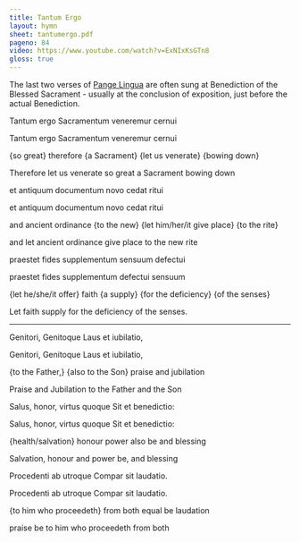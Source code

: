 ```yaml
---
title: Tantum Ergo
layout: hymn
sheet: tantumergo.pdf
pageno: 84
video: https://www.youtube.com/watch?v=ExNIxKsGTn8
gloss: true
---
```


The last two verses of [Pange Lingua](http://www.brandt.id.au/newbookoldhymns/hymns/pangelingua.html) are often sung at Benediction of the Blessed Sacrament - usually at the conclusion of exposition, just before the actual Benediction.

<div data-gloss>
<p>Tantum ergo Sacramentum veneremur cernui</p>
<p>Tantum ergo Sacramentum veneremur cernui</p>
<p>{so great} therefore {a Sacrament} {let us venerate} {bowing down}</p>
<p>Therefore let us venerate so great a Sacrament bowing down</p>
</div>

<div data-gloss>
<p>et antiquum documentum novo cedat ritui</p>
<p>et antiquum documentum novo cedat ritui</p>
<p>and ancient ordinance {to the new} {let him/her/it give place} {to the rite}</p>
<p>and let ancient ordinance give place to the new rite</p>
</div>

<div data-gloss> 
<p>praestet fides supplementum sensuum defectui</p>
<p>praestet fides supplementum defectui sensuum</p>
<p>{let he/she/it offer} faith {a supply} {for the deficiency} {of the senses}</p>
<p>Let faith supply for the deficiency of the senses.</p>
</div>

<hr>

<div data-gloss>
<p>Genitori, Genitoque Laus et iubilatio,</p>
<p>Genitori, Genitoque Laus et iubilatio,</p>
<p>{to the Father,} {also to the Son} praise and jubilation</p>
<p>Praise and Jubilation to the Father and the Son</p>
</div>

<div data-gloss>
<p>Salus, honor, virtus quoque Sit et benedictio:</p>
<p>Salus, honor, virtus quoque Sit et benedictio:</p>
<p>{health/salvation} honour power also be and blessing</p>
<p>Salvation, honour and power be, and blessing</p>
</div>

<div data-gloss>
<p>Procedenti ab utroque Compar sit laudatio.</p>
<p>Procedenti ab utroque Compar sit laudatio.</p>
<p>{to him who proceedeth} from both equal be laudation</p>
<p>praise be to him who proceedeth from both</p>
</div>

